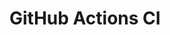 # GitHub Actions CI































































































































































































































































































































































































































































































































































































































































































































































































































































































































































































































































































































































































































































































































































































































































































































































































































































































































































































































































































































































































































































































































































































































































































































































































































































































































































































































































































































































































































































































































































































